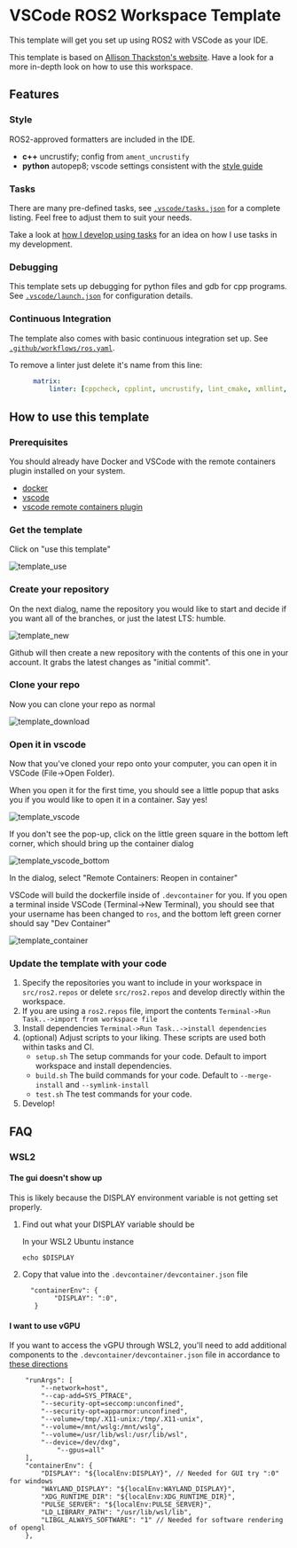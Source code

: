 # VSCode ROS2 Workspace Template

This template will get you set up using ROS2 with VSCode as your IDE.

This template is based on [Allison Thackston's website](https://www.allisonthackston.com/articles/vscode_docker_ros2.html). Have a look for a more in-depth look on how to use this workspace.

## Features

### Style

ROS2-approved formatters are included in the IDE.  

* **c++** uncrustify; config from `ament_uncrustify`
* **python** autopep8; vscode settings consistent with the [style guide](https://index.ros.org/doc/ros2/Contributing/Code-Style-Language-Versions/)

### Tasks

There are many pre-defined tasks, see [`.vscode/tasks.json`](.vscode/tasks.json) for a complete listing.  Feel free to adjust them to suit your needs.  

Take a look at [how I develop using tasks](https://www.allisonthackston.com/articles/vscode_tasks.html) for an idea on how I use tasks in my development.

### Debugging

This template sets up debugging for python files and gdb for cpp programs.  See [`.vscode/launch.json`](.vscode/launch.json) for configuration details.

### Continuous Integration

The template also comes with basic continuous integration set up. See [`.github/workflows/ros.yaml`](/.github/workflows/ros.yaml).

To remove a linter just delete it's name from this line:

```yaml
      matrix:
          linter: [cppcheck, cpplint, uncrustify, lint_cmake, xmllint, flake8, pep257]
```

## How to use this template

### Prerequisites

You should already have Docker and VSCode with the remote containers plugin installed on your system.

* [docker](https://docs.docker.com/engine/install/)
* [vscode](https://code.visualstudio.com/)
* [vscode remote containers plugin](https://marketplace.visualstudio.com/items?itemName=ms-vscode-remote.remote-containers)

### Get the template

Click on "use this template"

![template_use](https://user-images.githubusercontent.com/6098197/91331899-43f23b80-e780-11ea-92c8-b4665ce126f1.png)

### Create your repository

On the next dialog, name the repository you would like to start and decide if you want all of the branches, or just the latest LTS: humble.

![template_new](https://user-images.githubusercontent.com/6098197/91332035-713ee980-e780-11ea-81d3-13b170f568b0.png)

Github will then create a new repository with the contents of this one in your account.  It grabs the latest changes as "initial commit".

### Clone your repo

Now you can clone your repo as normal

![template_download](https://user-images.githubusercontent.com/6098197/91332342-e4e0f680-e780-11ea-9525-49b0afa0e4bb.png)

### Open it in vscode

Now that you've cloned your repo onto your computer, you can open it in VSCode (File->Open Folder). 

When you open it for the first time, you should see a little popup that asks you if you would like to open it in a container.  Say yes!

![template_vscode](https://user-images.githubusercontent.com/6098197/91332551-36898100-e781-11ea-9080-729964373719.png)

If you don't see the pop-up, click on the little green square in the bottom left corner, which should bring up the container dialog

![template_vscode_bottom](https://user-images.githubusercontent.com/6098197/91332638-5d47b780-e781-11ea-9fb6-4d134dbfc464.png)

In the dialog, select "Remote Containers: Reopen in container"

VSCode will build the dockerfile inside of `.devcontainer` for you.  If you open a terminal inside VSCode (Terminal->New Terminal), you should see that your username has been changed to `ros`, and the bottom left green corner should say "Dev Container"

![template_container](https://user-images.githubusercontent.com/6098197/91332895-adbf1500-e781-11ea-8afc-7a22a5340d4a.png)

### Update the template with your code

1. Specify the repositories you want to include in your workspace in `src/ros2.repos` or delete `src/ros2.repos` and develop directly within the workspace.
2. If you are using a `ros2.repos` file, import the contents `Terminal->Run Task..->import from workspace file`
3. Install dependencies `Terminal->Run Task..->install dependencies`
4. (optional) Adjust scripts to your liking.  These scripts are used both within tasks and CI.
   * `setup.sh` The setup commands for your code.  Default to import workspace and install dependencies.
   * `build.sh` The build commands for your code.  Default to `--merge-install` and `--symlink-install`
   * `test.sh` The test commands for your code.
5. Develop!


## FAQ

### WSL2

#### The gui doesn't show up

This is likely because the DISPLAY environment variable is not getting set properly.

1. Find out what your DISPLAY variable should be

      In your WSL2 Ubuntu instance

      ```
      echo $DISPLAY
      ```

2. Copy that value into the `.devcontainer/devcontainer.json` file

      ```jsonc
      	"containerEnv": {
		      "DISPLAY": ":0",
         }
      ```

#### I want to use vGPU

If you want to access the vGPU through WSL2, you'll need to add additional components to the `.devcontainer/devcontainer.json` file in accordance to [these directions](https://github.com/microsoft/wslg/blob/main/samples/container/Containers.md)

```jsonc
	"runArgs": [
		"--network=host",
		"--cap-add=SYS_PTRACE",
		"--security-opt=seccomp:unconfined",
		"--security-opt=apparmor:unconfined",
		"--volume=/tmp/.X11-unix:/tmp/.X11-unix",
		"--volume=/mnt/wslg:/mnt/wslg",
		"--volume=/usr/lib/wsl:/usr/lib/wsl",
		"--device=/dev/dxg",
      		"--gpus=all"
	],
	"containerEnv": {
		"DISPLAY": "${localEnv:DISPLAY}", // Needed for GUI try ":0" for windows
		"WAYLAND_DISPLAY": "${localEnv:WAYLAND_DISPLAY}",
		"XDG_RUNTIME_DIR": "${localEnv:XDG_RUNTIME_DIR}",
		"PULSE_SERVER": "${localEnv:PULSE_SERVER}",
		"LD_LIBRARY_PATH": "/usr/lib/wsl/lib",
		"LIBGL_ALWAYS_SOFTWARE": "1" // Needed for software rendering of opengl
	},
```
